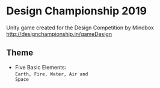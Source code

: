 Design Championship 2019
==============================

Unity game created for the Design Competition by Mindbox <br> 
http://designchampionship.in/gameDesign

Theme
-----

- Five Basic Elements: <br>
<code>Earth, Fire, Water, Air and Space</code>
